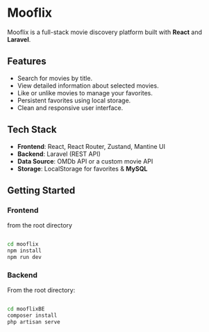 # Mooflix

Mooflix is a full-stack movie discovery platform built with **React** and **Laravel**.

## Features

- Search for movies by title.
- View detailed information about selected movies.
- Like or unlike movies to manage your favorites.
- Persistent favorites using local storage.
- Clean and responsive user interface.

## Tech Stack

- **Frontend**: React, React Router, Zustand, Mantine UI
- **Backend**: Laravel (REST API)
- **Data Source**: OMDb API or a custom movie API
- **Storage**: LocalStorage for favorites & **MySQL**

## Getting Started

### Frontend

from the root directory

```bash

cd mooflix
npm install
npm run dev
```

### Backend

From the root directory:

```bash

cd mooflixBE
composer install
php artisan serve

```
